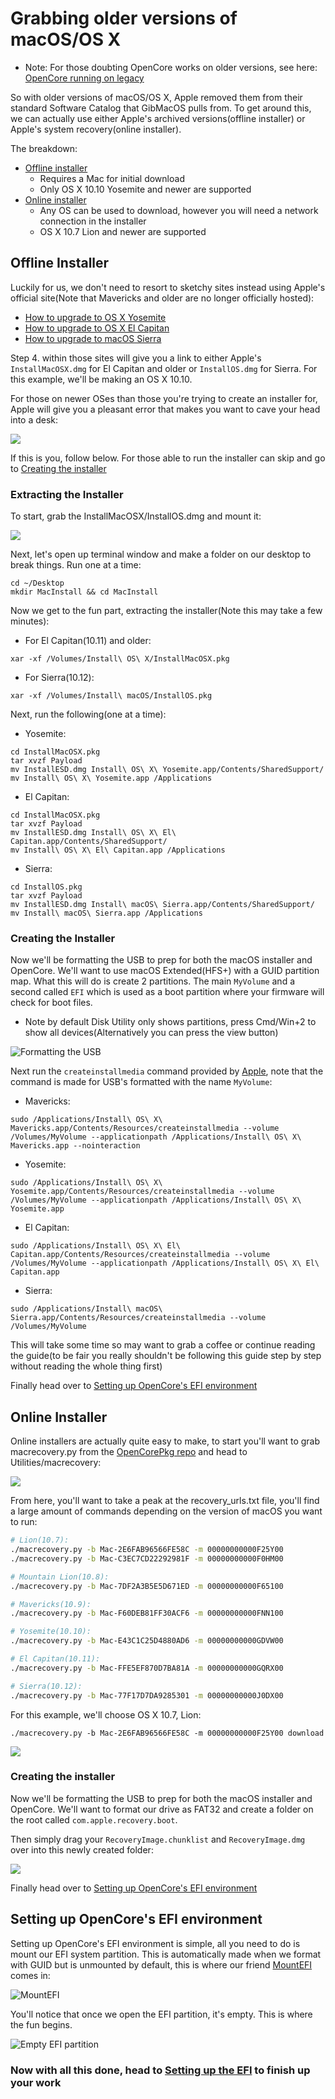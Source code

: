 # Grabbing older versions of macOS/OS X

* Note: For those doubting OpenCore works on older versions, see here: [OpenCore running on legacy](https://github.com/dortania/OpenCore-Install-Guide/blob/master/installer-guide/legacy/README.md)

So with older versions of macOS/OS X, Apple removed them from their standard Software Catalog that GibMacOS pulls from. To get around this, we can actually use either Apple's archived versions(offline installer) or Apple's system recovery(online installer).

The breakdown:

* [Offline installer](#offline-installer)
  * Requires a Mac for initial download
  * Only OS X 10.10 Yosemite and newer are supported
* [Online installer](#online-installer)
  * Any OS can be used to download, however you will need a network connection in the installer
  * OS X 10.7 Lion and newer are supported

## Offline Installer

Luckily for us, we don't need to resort to sketchy sites instead using Apple's official site(Note that Mavericks and older are no longer officially hosted):

* [How to upgrade to OS X Yosemite](https://support.apple.com/en-ca/HT210717)
* [How to upgrade to OS X El Capitan](https://support.apple.com/en-us/HT206886)
* [How to upgrade to macOS Sierra](https://support.apple.com/en-us/HT208202)

Step 4. within those sites will give you a link to either Apple's `InstallMacOSX.dmg` for El Capitan and older or `InstallOS.dmg` for Sierra. For this example, we'll be making an OS X 10.10.

For those on newer OSes than those you're trying to create an installer for, Apple will give you a pleasant error that makes you want to cave your head into a desk:

![](../images/installer-guide/legacy-mac-install-md/unsupported.png)

If this is you, follow below. For those able to run the installer can skip and go to [Creating the installer](#creating-the-installer)

### Extracting the Installer

To start, grab the InstallMacOSX/InstallOS.dmg and mount it:

![](../images/installer-guide/legacy-mac-install-md/mount.png)

Next, let's open up terminal window and make a folder on our desktop to break things. Run one at a time:

```
cd ~/Desktop
mkdir MacInstall && cd MacInstall
```

Now we get to the fun part, extracting the installer(Note this may take a few minutes):

* For El Capitan(10.11) and older:

```
xar -xf /Volumes/Install\ OS\ X/InstallMacOSX.pkg
```

* For Sierra(10.12):

```
xar -xf /Volumes/Install\ macOS/InstallOS.pkg
```

Next, run the following(one at a time):

* Yosemite:

```
cd InstallMacOSX.pkg
tar xvzf Payload
mv InstallESD.dmg Install\ OS\ X\ Yosemite.app/Contents/SharedSupport/
mv Install\ OS\ X\ Yosemite.app /Applications
```

* El Capitan:

```
cd InstallMacOSX.pkg
tar xvzf Payload
mv InstallESD.dmg Install\ OS\ X\ El\ Capitan.app/Contents/SharedSupport/
mv Install\ OS\ X\ El\ Capitan.app /Applications
```

* Sierra:

```
cd InstallOS.pkg
tar xvzf Payload
mv InstallESD.dmg Install\ macOS\ Sierra.app/Contents/SharedSupport/
mv Install\ macOS\ Sierra.app /Applications
```

### Creating the Installer

Now we'll be formatting the USB to prep for both the macOS installer and OpenCore. We'll want to use macOS Extended(HFS+) with a GUID partition map. What this will do is create 2 partitions. The main `MyVolume` and a second called `EFI` which is used as a boot partition where your firmware will check for boot files.

* Note by default Disk Utility only shows partitions, press Cmd/Win+2 to show all devices(Alternatively you can press the view button)

![Formatting the USB](../images/installer-guide/mac-install-md/format-usb.png)

Next run the `createinstallmedia` command provided by [Apple](https://support.apple.com/en-us/HT201372), note that the command is made for USB's formatted with the name `MyVolume`:

* Mavericks:

```
sudo /Applications/Install\ OS\ X\ Mavericks.app/Contents/Resources/createinstallmedia --volume /Volumes/MyVolume --applicationpath /Applications/Install\ OS\ X\ Mavericks.app --nointeraction
```

* Yosemite:

```
sudo /Applications/Install\ OS\ X\ Yosemite.app/Contents/Resources/createinstallmedia --volume /Volumes/MyVolume --applicationpath /Applications/Install\ OS\ X\ Yosemite.app
```

* El Capitan:

```
sudo /Applications/Install\ OS\ X\ El\ Capitan.app/Contents/Resources/createinstallmedia --volume /Volumes/MyVolume --applicationpath /Applications/Install\ OS\ X\ El\ Capitan.app
```

* Sierra:

```
sudo /Applications/Install\ macOS\ Sierra.app/Contents/Resources/createinstallmedia --volume /Volumes/MyVolume
```

This will take some time so may want to grab a coffee or continue reading the guide(to be fair you really shouldn't be following this guide step by step without reading the whole thing first)

Finally head over to [Setting up OpenCore's EFI environment](#setting-up-opencores-efi-enviroment)

## Online Installer

Online installers are actually quite easy to make, to start you'll want to grab macrecovery.py from the [OpenCorePkg repo](https://github.com/acidanthera/OpenCorePkg/releases) and head to Utilities/macrecovery:

![](../images/installer-guide/legacy-mac-install-md/macrecovery.png)

From here, you'll want to take a peak at the recovery_urls.txt file, you'll find a large amount of commands depending on the version of macOS you want to run:

```sh
# Lion(10.7):
./macrecovery.py -b Mac-2E6FAB96566FE58C -m 00000000000F25Y00
./macrecovery.py -b Mac-C3EC7CD22292981F -m 00000000000F0HM00

# Mountain Lion(10.8):
./macrecovery.py -b Mac-7DF2A3B5E5D671ED -m 00000000000F65100

# Mavericks(10.9):
./macrecovery.py -b Mac-F60DEB81FF30ACF6 -m 00000000000FNN100

# Yosemite(10.10):
./macrecovery.py -b Mac-E43C1C25D4880AD6 -m 00000000000GDVW00

# El Capitan(10.11):
./macrecovery.py -b Mac-FFE5EF870D7BA81A -m 00000000000GQRX00

# Sierra(10.12):
./macrecovery.py -b Mac-77F17D7DA9285301 -m 00000000000J0DX00
```

For this example, we'll choose OS X 10.7, Lion:

```
./macrecovery.py -b Mac-2E6FAB96566FE58C -m 00000000000F25Y00 download
```

![](../images/installer-guide/legacy-mac-install-md/download-done.png)

### Creating the installer

Now we'll be formatting the USB to prep for both the macOS installer and OpenCore. We'll want to format our drive as FAT32 and create a folder on the root called `com.apple.recovery.boot`.

Then simply drag your `RecoveryImage.chunklist` and `RecoveryImage.dmg` over into this newly created folder:

![](../images/installer-guide/legacy-mac-install-md/dmg-chunklist.png)

Finally head over to [Setting up OpenCore's EFI environment](#setting-up-opencores-efi-enviroment)

## Setting up OpenCore's EFI environment

Setting up OpenCore's EFI environment is simple, all you need to do is mount our EFI system partition. This is automatically made when we format with GUID but is unmounted by default, this is where our friend [MountEFI](https://github.com/corpnewt/MountEFI) comes in:

![MountEFI](../images/installer-guide/mac-install-md/mount-efi-usb.png)

You'll notice that once we open the EFI partition, it's empty. This is where the fun begins.

![Empty EFI partition](../images/installer-guide/mac-install-md/base-efi.png)

### Now with all this done, head to [Setting up the EFI](https://dortania.github.io/OpenCore-Install-Guide/installer-guide/opencore-efi.html) to finish up your work
